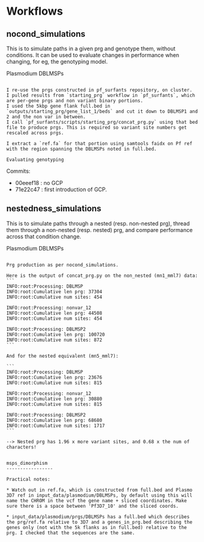Workflows
===========

nocond_simulations
-------------------

This is to simulate paths in a given prg and genotype them, without conditions.
It can be used to evaluate changes in performance when changing, for eg, the genotyping model.

Plasmodium DBLMSPs
```````````````````

I re-use the prgs constructed in pf_surfants repository, on cluster.
I pulled results from `starting_prg` workflow in `pf_surfants`, which are per-gene prgs and non variant binary portions.
I used the 5kbp gene flank full.bed in `outputs/starting_prg/gene_list_1/beds` and cut it down to DBLMSP1 and 2 and the non var in between.
I call `pf_surfants/scripts/starting_prg/concat_prg.py` using that bed file to produce prgs. This is required so variant site numbers get rescaled across prgs.

I extract a `ref.fa` for that portion using samtools faidx on Pf ref with the region spanning the DBLMSPs noted in full.bed.

Evaluating genotyping
``````````````````````

Commits:

* 00eeef18 : no GCP
* 71e22c47 : first introduction of GCP. 


nestedness_simulations
-----------------------

This is to simulate paths through a nested (resp. non-nested prg), thread them through a non-nested (resp. nested) prg,
and compare performance across that condition change.

Plasmodium DBLMSPs
```````````````````

Prg production as per nocond_simulations.

Here is the output of concat_prg.py on the non_nested (mn1_mml7) data:
```
INFO:root:Processing: DBLMSP
INFO:root:Cumulative len prg: 37304
INFO:root:Cumulative num sites: 454

INFO:root:Processing: nonvar_12
INFO:root:Cumulative len prg: 44508
INFO:root:Cumulative num sites: 454

INFO:root:Processing: DBLMSP2
INFO:root:Cumulative len prg: 100720
INFO:root:Cumulative num sites: 872
```

And for the nested equivalent (mn5_mml7):

```
INFO:root:Processing: DBLMSP
INFO:root:Cumulative len prg: 23676
INFO:root:Cumulative num sites: 815

INFO:root:Processing: nonvar_12
INFO:root:Cumulative len prg: 30880
INFO:root:Cumulative num sites: 815

INFO:root:Processing: DBLMSP2
INFO:root:Cumulative len prg: 68680
INFO:root:Cumulative num sites: 1717
```

--> Nested prg has 1.96 x more variant sites, and 0.68 x the num of characters!


msps_dimorphism
-----------------

Practical notes:

* Watch out in ref.fa, which is constructed from full.bed and Plasmo 3D7 ref in input_data/plasmodium/DBLMSPs, by default using this will name the CHROM in the vcf the gene name + sliced coordinates. Make sure there is a space between 'Pf3D7_10' and the sliced coords.

* input_data/plasmodium/prgs/DBLMSPs has a full.bed which describes the prg/ref.fa relative to 3D7 and a genes_in_prg.bed describing the genes only (not with the 5k flanks as in full.bed) relative to the prg. I checked that the sequences are the same.
